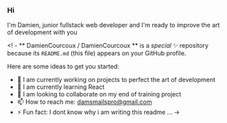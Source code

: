 ### Hi

I'm Damien, junior fullstack web developer and I'm ready to improve the art of development with you

<! -
** DamienCourcoux / DamienCourcoux ** is a _special_ ✨ repository because its `README.md` (this file) appears on your GitHub profile.

Here are some ideas to get you started:

- 🔭 I am currently working on projects to perfect the art of development
- 🌱 I am currently learning React
- 👯 I am looking to collaborate on my end of training project
- 📫 How to reach me: damsmailspro@gmail.com
- ⚡ Fun fact: I dont know why i am writing this readme ...
->
